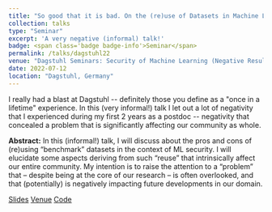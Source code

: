 ```yaml
---
title: "So good that it is bad. On the (re)use of Datasets in Machine Learning Security"
collection: talks
type: "Seminar"
excerpt: 'A very negative (informal) talk!'
badge: <span class='badge badge-info'>Seminar</span>
permalink: /talks/dagstuhl22
venue: "Dagstuhl Seminars: Security of Machine Learning (Negative Results)"
date: 2022-07-12
location: "Dagstuhl, Germany"
---
```


I really had a blast at Dagstuhl -- definitely those you define as a "once in a lifetime" experience. In this (very informal!) talk I let out a lot of negativity that I experienced during my first 2 years as a postdoc -- negativity that concealed a problem that is significantly affecting our community as whole.

<b>Abstract:</b> In this (informal!) talk, I will discuss about the pros and cons of (re)using “benchmark” datasets in the context of ML security. I will elucidate some aspects  deriving from such “reuse”  that intrinsically affect our entire community. My intention is to raise the attention to a “problem” that – despite being at the core of our research – is often overlooked, and that (potentially) is negatively impacting future developments in our domain.

<a class="btn btn-outline-primary my-1 mr-1 btn-sm" href="https://gioapru.github.io/files/talks/dagstuhl22" target="_blank" rel="noopener">Slides</a> 
<a class="btn btn-outline-primary my-1 mr-1 btn-sm" href="https://www.dagstuhl.de/en/program/calendar/semhp/?semnr=22281" target="_blank" rel="noopener">Venue</a> 
<a class="btn btn-outline-primary my-1 mr-1 btn-sm" href="https://github.com/hihey54/dummy-ML_NIDS" target="_blank" rel="noopener">Code</a> 